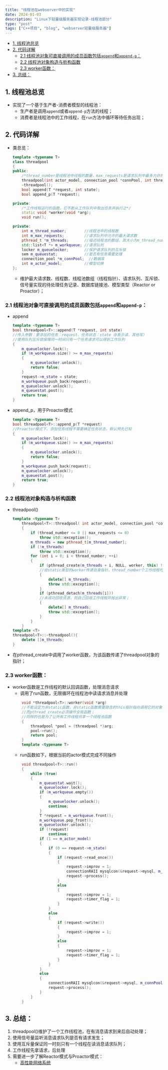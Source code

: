 ```yaml
---
title: "线程池在webserver中的实现"
date: 2024-01-03
description: "Linux下轻量级服务器实现记录-线程池部分"
type: "post"
tags: ["C++项目", "blog", "webserver轻量级服务器"]
---
```


<!-- START doctoc generated TOC please keep comment here to allow auto update -->
<!-- DON'T EDIT THIS SECTION, INSTEAD RE-RUN doctoc TO UPDATE -->
<!-- **Table of Contents**  *generated with [DocToc](https://github.com/thlorenz/doctoc)* -->

- [1. 线程池总览](#1-%E7%BA%BF%E7%A8%8B%E6%B1%A0%E6%80%BB%E8%A7%88)
- [2. 代码详解](#2-%E4%BB%A3%E7%A0%81%E8%AF%A6%E8%A7%A3)
  - [2.1 线程池对象可直接调用的成员函数包括`append`和`append-p`：](#21-%E7%BA%BF%E7%A8%8B%E6%B1%A0%E5%AF%B9%E8%B1%A1%E5%8F%AF%E7%9B%B4%E6%8E%A5%E8%B0%83%E7%94%A8%E7%9A%84%E6%88%90%E5%91%98%E5%87%BD%E6%95%B0%E5%8C%85%E6%8B%ACappend%E5%92%8Cappend-p)
  - [2.2 线程池对象构造与析构函数](#22-%E7%BA%BF%E7%A8%8B%E6%B1%A0%E5%AF%B9%E8%B1%A1%E6%9E%84%E9%80%A0%E4%B8%8E%E6%9E%90%E6%9E%84%E5%87%BD%E6%95%B0)
  - [2.3 worker函数：](#23-worker%E5%87%BD%E6%95%B0)
- [3. 总结：](#3-%E6%80%BB%E7%BB%93)

<!-- END doctoc generated TOC please keep comment here to allow auto update -->

## 1. 线程池总览
- 实现了一个基于生产者-消费者模型的线程池：
    - 生产者是调用`append`或者`append-p`方法的线程；
    - 消费者是线程池中的工作线程，在`run`方法中循环等待任务出现；

## 2. 代码详解
- 类总览：
    ```c++
    template <typename T>
    class threadpool
    {
    public:
        /*thread_number是线程池中线程的数量，max_requests是请求队列中最多允许的、等待处理的请求的数量*/
        threadpool(int actor_model, connection_pool *connPool, int thread_number = 8, int max_request = 10000);
        ~threadpool();
        bool append(T *request, int state);
        bool append_p(T *request);

    private:
        /*工作线程运行的函数，它不断从工作队列中取出任务并执行之*/
        static void *worker(void *arg);
        void run();

    private:
        int m_thread_number;        //线程池中的线程数
        int m_max_requests;         //请求队列中允许的最大请求数
        pthread_t *m_threads;       //描述线程池的数组，其大小为m_thread_number
        std::list<T *> m_workqueue; //请求队列
        locker m_queuelocker;       //保护请求队列的互斥锁
        sem m_queuestat;            //是否有任务需要处理
        connection_pool *m_connPool;  //数据库
        int m_actor_model;          //模型切换
    };
    ```
    - 维护最大请求数、线程数、线程池数组（线程指针）、请求队列、互斥锁、信号量实现的待处理任务记录、数据库链接池、模型类型（Reactor or Proactor）；
### 2.1 线程池对象可直接调用的成员函数包括`append`和`append-p`：
- append

    ```c++
    template <typename T>
    bool threadpool<T>::append(T *request, int state)
    //传入参数：要添加的任务：request、任务状态：state（0表示读、其他写）
    //使用队列互斥锁保障同一时间只有一个任务请求可以得到工作队列
    {
        m_queuelocker.lock();
        if (m_workqueue.size() >= m_max_requests)
        {
            m_queuelocker.unlock();
            return false;
        }
        request->m_state = state;
        m_workqueue.push_back(request);
        m_queuelocker.unlock();
        m_queuestat.post();
        return true;
    }
    ```
- append_p，用于Proactor模式

    ```c++
    template <typename T>
    bool threadpool<T>::append_p(T *request)
    //Proactor模式下，添加任务线程不需要确定任务状态，默认预先已知
    {
        m_queuelocker.lock();
        if (m_workqueue.size() >= m_max_requests)
        {
            m_queuelocker.unlock();
            return false;
        }
        m_workqueue.push_back(request);
        m_queuelocker.unlock();
        m_queuestat.post();
        return true;
    }
    ```
### 2.2 线程池对象构造与析构函数
- threadpool()
    ```c++
    template <typename T>
        threadpool<T>::threadpool( int actor_model, connection_pool *connPool, int thread_number, int max_requests) : m_actor_model(actor_model),m_thread_number(thread_number), m_max_requests(max_requests), m_threads(NULL),m_connPool(connPool)
        {
            if (thread_number <= 0 || max_requests <= 0)
                throw std::exception();
            m_threads = new pthread_t[m_thread_number];
            if (!m_threads)
                throw std::exception();
            for (int i = 0; i < thread_number; ++i)
            {
                if (pthread_create(m_threads + i, NULL, worker, this) != 0)
                //给static类型的worker传递自身指针，thread_number个工作线程均共享一个threadpool；
                {
                    delete[] m_threads;
                    throw std::exception();
                }
                if (pthread_detach(m_threads[i]))
                //未成功回收资源，则自己回收工作线程并抛出异常；
                {
                    delete[] m_threads;
                    throw std::exception();
                }
            }
        }
    template <T>
    threadpool<T>::~threadpool(){
        delete []m_threads;
    }
    ```
- 在pthread_create中调用了worker函数，为该函数传递了threadpool对象的指针；
### 2.3 worker函数：
- worker函数是工作线程的默认回调函数，处理消息请求
    - 调用了run函数，无限循环在线程池中读请求消息并处理
    ```c++
        void *threadpool<T>::worker(void *arg)
        //不能设定为非static函数，非static函数需要隐含的this指针指向调用它的对象
        //而pthread_create必须操作全局函数；
        //同样的也是为了让所有工作线程共享一个线程池函数
        {
            threadpool *pool = (threadpool *)arg;
            pool->run();
            return pool;
        }
        template <typename T>
    ```
    - run函数如下，根据当前的actor模式完成不同操作
    ```c++
        void threadpool<T>::run()
        {
            while (true)
            {
                m_queuestat.wait();
                m_queuelocker.lock();
                if (m_workqueue.empty())
                {
                    m_queuelocker.unlock();
                    continue;
                }
                T *request = m_workqueue.front();
                m_workqueue.pop_front();
                m_queuelocker.unlock();
                if (!request)
                    continue;
                if (1 == m_actor_model)
                {
                    if (0 == request->m_state)
                    {
                        if (request->read_once())
                        {
                            request->improv = 1;
                            connectionRAII mysqlcon(&request->mysql, m_connPool);
                            request->process();
                        }
                        else
                        {
                            request->improv = 1;
                            request->timer_flag = 1;
                        }
                    }
                    else
                    {
                        if (request->write())
                        {
                            request->improv = 1;
                        }
                        else
                        {
                            request->improv = 1;
                            request->timer_flag = 1;
                        }
                    }
                }
                else
                {
                    connectionRAII mysqlcon(&request->mysql, m_connPool);
                    request->process();
                }
            }
        }
    ``` 

## 3. 总结：
1. threadpool()维护了一个工作线程池，在有消息请求到来后自动处理；
2. 使用信号量监听消息请求队列是否有请求发生；
3. 使用互斥量保证同一时刻只有一个线程在读消息请求队列；
4. 工作线程先拿请求，后处理
5. 需要进一步了解Reactor模式与Proactor模式：
    - [高性能网络系统](../操作系统学习/网络系统部分.md)

